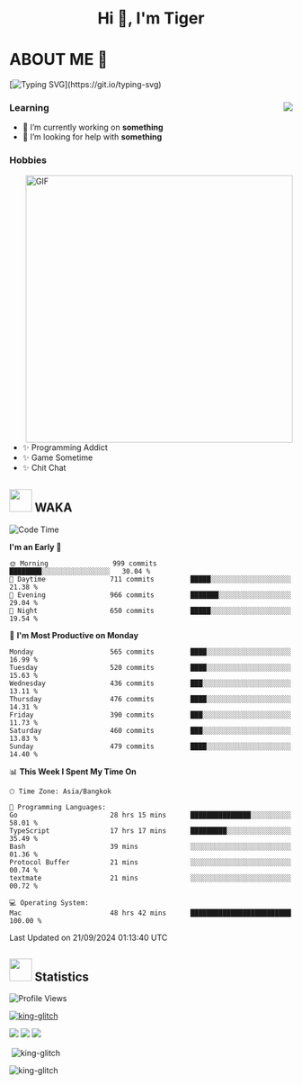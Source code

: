 <h1 align="center">Hi 👋, I'm Tiger</h1>




# ABOUT ME 💬

[![Typing SVG](https://readme-typing-svg.herokuapp.com?color=22F771&vCenter=true&lines=A+perssionate+developer+from+nowhere.)](https://git.io/typing-svg)

<div>
 <img align="right" src="https://spotify-github-profile.vercel.app/api/view?uid=12129734423&cover_image=false&theme=default&bar_color=22d016&bar_color_cover=true" />
 <h3>Learning</h3>
 
 <ul>
  <li>🔭 I’m currently working on <b>something</b></li>
  <li>🤝 I’m looking for help with <b>something</b></li>
 </ul>
 
</div>
<div>
 <h3>Hobbies</h3>
 <img align="right" height="475px"  alt="GIF" src="https://i.pinimg.com/originals/1f/b7/db/1fb7dbee557e5ed509f7517da8a84d58.gif" />
 <ul>
  <li>✨ Programming Addict</li>
  <li>✨ Game Sometime</li>
  <li>✨ Chit Chat</li>
 </ul>
 
</div>



## <img height="40" src="https://raw.githubusercontent.com/innng/innng/master/assets/kyubey.gif"/> WAKA

<!--START_SECTION:waka-->
![Code Time](http://img.shields.io/badge/Code%20Time-2%2C415%20hrs%2016%20mins-blue)

**I'm an Early 🐤** 

```text
🌞 Morning                999 commits         ████████░░░░░░░░░░░░░░░░░   30.04 % 
🌆 Daytime                711 commits         █████░░░░░░░░░░░░░░░░░░░░   21.38 % 
🌃 Evening                966 commits         ███████░░░░░░░░░░░░░░░░░░   29.04 % 
🌙 Night                  650 commits         █████░░░░░░░░░░░░░░░░░░░░   19.54 % 
```
📅 **I'm Most Productive on Monday** 

```text
Monday                   565 commits         ████░░░░░░░░░░░░░░░░░░░░░   16.99 % 
Tuesday                  520 commits         ████░░░░░░░░░░░░░░░░░░░░░   15.63 % 
Wednesday                436 commits         ███░░░░░░░░░░░░░░░░░░░░░░   13.11 % 
Thursday                 476 commits         ████░░░░░░░░░░░░░░░░░░░░░   14.31 % 
Friday                   390 commits         ███░░░░░░░░░░░░░░░░░░░░░░   11.73 % 
Saturday                 460 commits         ███░░░░░░░░░░░░░░░░░░░░░░   13.83 % 
Sunday                   479 commits         ████░░░░░░░░░░░░░░░░░░░░░   14.40 % 
```


📊 **This Week I Spent My Time On** 

```text
🕑︎ Time Zone: Asia/Bangkok

💬 Programming Languages: 
Go                       28 hrs 15 mins      ███████████████░░░░░░░░░░   58.01 % 
TypeScript               17 hrs 17 mins      █████████░░░░░░░░░░░░░░░░   35.49 % 
Bash                     39 mins             ░░░░░░░░░░░░░░░░░░░░░░░░░   01.36 % 
Protocol Buffer          21 mins             ░░░░░░░░░░░░░░░░░░░░░░░░░   00.74 % 
textmate                 21 mins             ░░░░░░░░░░░░░░░░░░░░░░░░░   00.72 % 

💻 Operating System: 
Mac                      48 hrs 42 mins      █████████████████████████   100.00 % 
```


 Last Updated on 21/09/2024 01:13:40 UTC
<!--END_SECTION:waka-->
## <img height="40" src="https://raw.githubusercontent.com/innng/innng/master/assets/kyubey.gif"/> Statistics
![Profile Views](https://komarev.com/ghpvc/?username=king-glitch)  

<p align="left"> 
 <a href="https://github.com/ryo-ma/github-profile-trophy">
  <img src="https://github-profile-trophy.vercel.app/?username=king-glitch&theme=dracula" alt="king-glitch" />
 </a> </p>

![](https://github-profile-summary-cards.vercel.app/api/cards/profile-details?username=king-glitch&theme=dracula)
![](https://github-profile-summary-cards.vercel.app/api/cards/stats?username=king-glitch&theme=dracula) 
![](https://github-profile-summary-cards.vercel.app/api/cards/productive-time?username=king-glitch&theme=dracula)


<p>&nbsp;<img align="center" src="https://github-readme-stats.vercel.app/api?username=king-glitch&theme=dracula" alt="king-glitch" /></p>

<p><img align="center" src="https://github-readme-streak-stats.herokuapp.com/?user=king-glitch&theme=dracula" alt="king-glitch" /></p>
